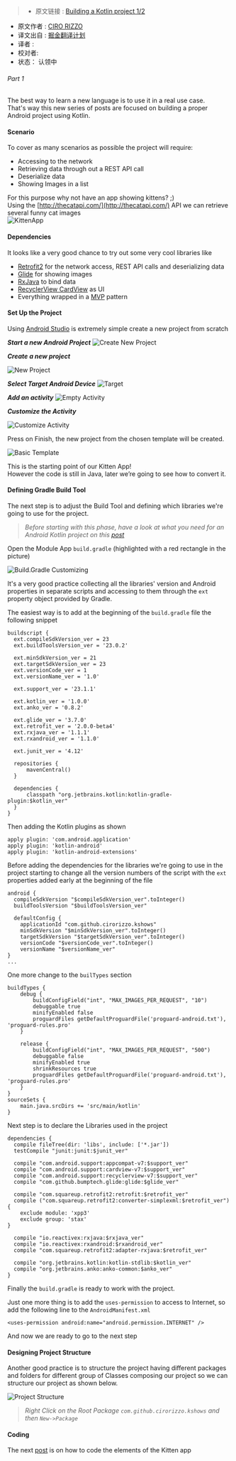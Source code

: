>* 原文链接 : [Building a Kotlin project 1/2](http://cirorizzo.net/2016/03/04/building-a-kotlin-project/)
* 原文作者 : [CIRO RIZZO](https://github.com/cirorizzo)
* 译文出自 : [掘金翻译计划](https://github.com/xitu/gold-miner)
* 译者 : 
* 校对者: 
* 状态： 认领中


###### _Part 1_

The best way to learn a new language is to use it in a real use case.  
That's way this new series of posts are focused on building a proper Android project using Kotlin.

#### Scenario

To cover as many scenarios as possible the project will require:

*   Accessing to the network
*   Retrieving data through out a REST API call
*   Deserialize data
*   Showing Images in a list

For this purpose why not have an app showing kittens? ;)  
Using the [http://thecatapi.com/](http://thecatapi.com/) API we can retrieve several funny cat images  
![KittenApp](http://cirorizzo.net/content/images/2016/03/xkittenApp.png.pagespeed.ic.ulo4yWl6Cg.png)

#### Dependencies

It looks like a very good chance to try out some very cool libraries like

*   [Retrofit2](http://square.github.io/retrofit/) for the network access, REST API calls and deserializing data
*   [Glide](https://github.com/bumptech/glide) for showing images
*   [RxJava](https://github.com/ReactiveX/RxJava) to bind data
*   [RecyclerView CardView](http://developer.android.com/training/material/lists-cards.html) as UI
*   Everything wrapped in a [MVP](https://en.wikipedia.org/wiki/Model%E2%80%93view%E2%80%93presenter) pattern

#### Set Up the Project

Using [Android Studio](http://developer.android.com/sdk/index.html) is extremely simple create a new project from scratch

**_Start a new Android Project_**
![Create New Project](http://cirorizzo.net/content/images/2016/03/xAndroidStudio_NewProject.png.pagespeed.ic.7fDR0qSTJd.png)

**_Create a new project_**

![New Project](http://cirorizzo.net/content/images/2016/03/xAndroidStudio_NewProject_Create_NEW-1.png.pagespeed.ic.rtJ-FIVYiG.png)

**_Select Target Android Device_**
![Target](http://cirorizzo.net/content/images/2016/03/xAndroidStudio_NewProject_Target.png.pagespeed.ic.bXlb6fWH62.png)

**_Add an activity_** ![Empty Activity](http://cirorizzo.net/content/images/2016/03/xAndroidStudio_NewProject_Empty.png.pagespeed.ic.VYxIdhZ3Xk.png)

**_Customize the Activity_** 

![Customize Activity](http://cirorizzo.net/content/images/2016/03/xAndroidStudio_NewProject_Activity.png.pagespeed.ic.3g2X5Gs9Bn.png)

Press on Finish, the new project from the chosen template will be created.

![Basic Template](http://cirorizzo.net/content/images/2016/03/xAndroidStudio_Basic_Template.png.pagespeed.ic.3iX8nv51PP.png)

This is the starting point of our Kitten App!  
However the code is still in Java, later we’re going to see how to convert it.

#### Defining Gradle Build Tool

The next step is to adjust the Build Tool and defining which libraries we're going to use for the project.

> _Before starting with this phase, have a look at what you need for an Android Kotlin project on this [post](http://www.cirorizzo.net/kotlin-code/)_

Open the Module App `build.gradle` (highlighted with a red rectangle in the picture)

![Build.Gradle Customizing](http://cirorizzo.net/content/images/2016/03/xAndroidStudio_Basic_Gradle_High.png.pagespeed.ic.0SHrJn4YZc.png)

It's a very good practice collecting all the libraries' version and Android properties in separate scripts and accessing to them through the `ext` property object provided by Gradle.

The easiest way is to add at the beginning of the `build.gradle` file the following snippet

    buildscript {
      ext.compileSdkVersion_ver = 23
      ext.buildToolsVersion_ver = '23.0.2'

      ext.minSdkVersion_ver = 21
      ext.targetSdkVersion_ver = 23
      ext.versionCode_ver = 1
      ext.versionName_ver = '1.0'

      ext.support_ver = '23.1.1'

      ext.kotlin_ver = '1.0.0'
      ext.anko_ver = '0.8.2'

      ext.glide_ver = '3.7.0'
      ext.retrofit_ver = '2.0.0-beta4'
      ext.rxjava_ver = '1.1.1'
      ext.rxandroid_ver = '1.1.0'

      ext.junit_ver = '4.12'

      repositories {
          mavenCentral()
      }

      dependencies {
          classpath "org.jetbrains.kotlin:kotlin-gradle-plugin:$kotlin_ver"
      }
    }

Then adding the Kotlin plugins as shown

    apply plugin: 'com.android.application'
    apply plugin: 'kotlin-android'
    apply plugin: 'kotlin-android-extensions'

Before adding the dependencies for the libraries we're going to use in the project starting to change all the version numbers of the script with the `ext` properties added early at the beginning of the file

    android {
      compileSdkVersion "$compileSdkVersion_ver".toInteger()
      buildToolsVersion "$buildToolsVersion_ver"

      defaultConfig {
        applicationId "com.github.cirorizzo.kshows"
        minSdkVersion "$minSdkVersion_ver".toInteger()
        targetSdkVersion "$targetSdkVersion_ver".toInteger()
        versionCode "$versionCode_ver".toInteger()
        versionName "$versionName_ver"
    }
    ...

One more change to the `builTypes` section

    buildTypes {
        debug {
            buildConfigField("int", "MAX_IMAGES_PER_REQUEST", "10")
            debuggable true
            minifyEnabled false
            proguardFiles getDefaultProguardFile('proguard-android.txt'), 'proguard-rules.pro'
        }

        release {
            buildConfigField("int", "MAX_IMAGES_PER_REQUEST", "500")
            debuggable false
            minifyEnabled true
            shrinkResources true
            proguardFiles getDefaultProguardFile('proguard-android.txt'), 'proguard-rules.pro'
        }
    }
    sourceSets {
        main.java.srcDirs += 'src/main/kotlin'
    }

Next step is to declare the Libraries used in the project

    dependencies {
      compile fileTree(dir: 'libs', include: ['*.jar'])
      testCompile "junit:junit:$junit_ver"

      compile "com.android.support:appcompat-v7:$support_ver"
      compile "com.android.support:cardview-v7:$support_ver"
      compile "com.android.support:recyclerview-v7:$support_ver"
      compile "com.github.bumptech.glide:glide:$glide_ver"

      compile "com.squareup.retrofit2:retrofit:$retrofit_ver"
      compile ("com.squareup.retrofit2:converter-simplexml:$retrofit_ver") {
        exclude module: 'xpp3'
        exclude group: 'stax'
    }

      compile "io.reactivex:rxjava:$rxjava_ver"
      compile "io.reactivex:rxandroid:$rxandroid_ver"
      compile "com.squareup.retrofit2:adapter-rxjava:$retrofit_ver"

      compile "org.jetbrains.kotlin:kotlin-stdlib:$kotlin_ver"
      compile "org.jetbrains.anko:anko-common:$anko_ver"
    }

Finally the `build.gradle` is ready to work with the project.

Just one more thing is to add the `uses-permission` to access to Internet, so add the following line to the `AndroidManifest.xml`

    <uses-permission android:name="android.permission.INTERNET" />

And now we are ready to go to the next step

#### Designing Project Structure

Another good practice is to structure the project having different packages and folders for different group of Classes composing our project so we can structure our project as shown below.

![Project Structure](http://cirorizzo.net/content/images/2016/03/xProjectStructure.png.pagespeed.ic.pltXQ_UkqX.png)

> _Right Click on the Root Package `com.github.cirorizzo.kshows` and then `New->Package`_

#### Coding

The next [post](http://www.cirorizzo.net/2016/03/04/building-a-kotlin-project-2/) is on how to code the elements of the Kitten app

